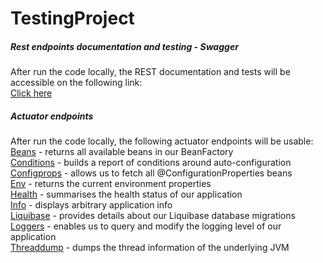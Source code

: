 # TestingProject

##### Rest endpoints documentation and testing - Swagger
After run the code locally, the REST documentation and tests will be accessible on the following link:\
[Click here](http://localhost:8085/program/swagger-ui.html#/)

##### Actuator endpoints
After run the code locally, the following actuator endpoints will be usable:\
[Beans](http://localhost:8085/program/actuator/beans) - returns all available beans in our BeanFactory\
[Conditions](http://localhost:8085/program/actuator/conditions) - builds a report of conditions around auto-configuration\
[Configprops](http://localhost:8085/program/actuator/configprops) - allows us to fetch all @ConfigurationProperties beans\
[Env](http://localhost:8085/program/actuator/env) - returns the current environment properties\
[Health](http://localhost:8085/program/actuator/health) - summarises the health status of our application\
[Info](http://localhost:8085/program/actuator/info) - displays arbitrary application info\
[Liquibase](http://localhost:8085/program/actuator/liquibase) - provides details about our Liquibase database migrations\
[Loggers](http://localhost:8085/program/actuator/loggers) - enables us to query and modify the logging level of our application\
[Threaddump](http://localhost:8085/program/actuator/threaddump) - dumps the thread information of the underlying JVM








